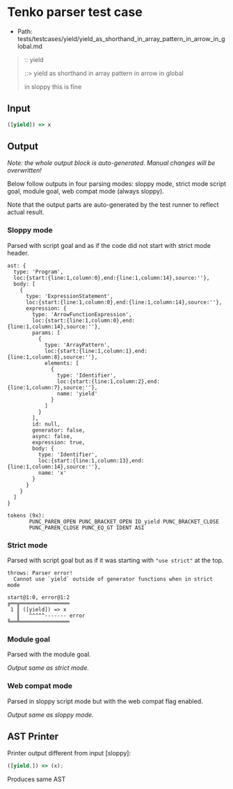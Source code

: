 # Tenko parser test case

- Path: tests/testcases/yield/yield_as_shorthand_in_array_pattern_in_arrow_in_global.md

> :: yield
>
> ::> yield as shorthand in array pattern in arrow in global
>
> in sloppy this is fine

## Input

`````js
([yield]) => x
`````

## Output

_Note: the whole output block is auto-generated. Manual changes will be overwritten!_

Below follow outputs in four parsing modes: sloppy mode, strict mode script goal, module goal, web compat mode (always sloppy).

Note that the output parts are auto-generated by the test runner to reflect actual result.

### Sloppy mode

Parsed with script goal and as if the code did not start with strict mode header.

`````
ast: {
  type: 'Program',
  loc:{start:{line:1,column:0},end:{line:1,column:14},source:''},
  body: [
    {
      type: 'ExpressionStatement',
      loc:{start:{line:1,column:0},end:{line:1,column:14},source:''},
      expression: {
        type: 'ArrowFunctionExpression',
        loc:{start:{line:1,column:0},end:{line:1,column:14},source:''},
        params: [
          {
            type: 'ArrayPattern',
            loc:{start:{line:1,column:1},end:{line:1,column:8},source:''},
            elements: [
              {
                type: 'Identifier',
                loc:{start:{line:1,column:2},end:{line:1,column:7},source:''},
                name: 'yield'
              }
            ]
          }
        ],
        id: null,
        generator: false,
        async: false,
        expression: true,
        body: {
          type: 'Identifier',
          loc:{start:{line:1,column:13},end:{line:1,column:14},source:''},
          name: 'x'
        }
      }
    }
  ]
}

tokens (9x):
       PUNC_PAREN_OPEN PUNC_BRACKET_OPEN ID_yield PUNC_BRACKET_CLOSE
       PUNC_PAREN_CLOSE PUNC_EQ_GT IDENT ASI
`````

### Strict mode

Parsed with script goal but as if it was starting with `"use strict"` at the top.

`````
throws: Parser error!
  Cannot use `yield` outside of generator functions when in strict mode

start@1:0, error@1:2
╔══╦════════════════
 1 ║ ([yield]) => x
   ║   ^^^^^------- error
╚══╩════════════════

`````


### Module goal

Parsed with the module goal.

_Output same as strict mode._

### Web compat mode

Parsed in sloppy script mode but with the web compat flag enabled.

_Output same as sloppy mode._

## AST Printer

Printer output different from input [sloppy]:

````js
([yield,]) => (x);
````

Produces same AST
